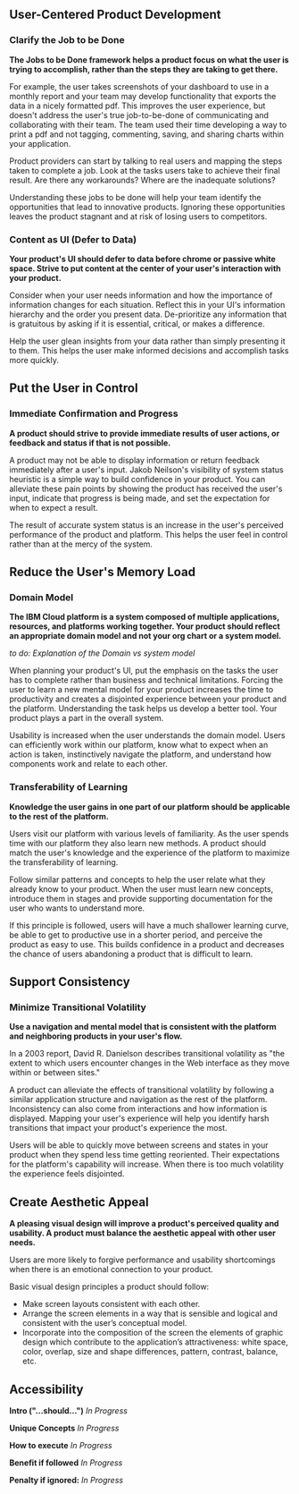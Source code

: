 ## User-Centered Product Development

### Clarify the Job to be Done

**The Jobs to be Done framework helps a product focus on what the user is trying to accomplish, rather than the steps they are taking to get there.**

For example, the user takes screenshots of your dashboard to use in a monthly report and your team may develop functionality that exports the data in a nicely formatted pdf. This improves the user experience, but doesn't address the user's true job-to-be-done of communicating and collaborating with their team. The team used their time developing a way to print a pdf and not tagging, commenting, saving, and sharing charts within your application.

Product providers can start by talking to real users and mapping the steps taken to complete a job. Look at the tasks users take to achieve their final result. Are there any workarounds? Where are the inadequate solutions?

Understanding these jobs to be done will help your team identify the opportunities that lead to innovative products. Ignoring these opportunities leaves the product stagnant and at risk of losing users to competitors.

### Content as UI (Defer to Data)

**Your product's UI should defer to data before chrome or passive white space. Strive to put content at the center of your user's interaction with your product.**

Consider when your user needs information and how the importance of information changes for each situation. Reflect this in your UI's information hierarchy and the order you present data. De-prioritize any information that is gratuitous by asking if it is essential, critical, or makes a difference.

Help the user glean insights from your data rather than simply presenting it to them. This helps the user make informed decisions and accomplish tasks more quickly.

## Put the User in Control

### Immediate Confirmation and Progress

**A product should strive to provide immediate results of user actions, or feedback and status if that is not possible.**

A product may not be able to display information or return feedback immediately after a user's input. Jakob Neilson's visibility of system status heuristic is a simple way to build confidence in your product. You can alleviate these pain points by showing the product has received the user's input, indicate that progress is being made, and set the expectation for when to expect a result.

The result of accurate system status is an increase in the user's perceived performance of the product and platform. This helps the user feel in control rather than at the mercy of the system.

## Reduce the User's Memory Load

### Domain Model

**The IBM Cloud platform is a system composed of multiple applications, resources, and platforms working together. Your product should reflect an appropriate domain model and not your org chart or a system model.**

_to do: Explanation of the Domain vs system model_

When planning your product's UI, put the emphasis on the tasks the user has to complete rather than business and technical limitations. Forcing the user to learn a new mental model for your product increases the time to productivity and creates a disjointed experience between your product and the platform. Understanding the task helps us develop a better tool. Your product plays a part in the overall system.

Usability is increased when the user understands the domain model. Users can efficiently work within our platform, know what to expect when an action is taken, instinctively navigate the platform, and understand how components work and relate to each other.

### Transferability of Learning

**Knowledge the user gains in one part of our platform should be applicable to the rest of the platform.**

Users visit our platform with various levels of familiarity. As the user spends time with our platform they also learn new methods. A product should match the user's knowledge and the experience of the platform to maximize the transferability of learning.

Follow similar patterns and concepts to help the user relate what they already know to your product. When the user must learn new concepts, introduce them in stages and provide supporting documentation for the user who wants to understand more.

If this principle is followed, users will have a much shallower learning curve, be able to get to productive use in a shorter period, and perceive the product as easy to use. This builds confidence in a product and decreases the chance of users abandoning a product that is difficult to learn.

## Support Consistency

### Minimize Transitional Volatility

**Use a navigation and mental model that is consistent with the platform and neighboring products in your user's flow.**

In a 2003 report, David R. Danielson describes transitional volatility as "the extent to which users encounter changes in the Web interface as they move within or between sites."

A product can alleviate the effects of transitional volatility by following a similar application structure and navigation as the rest of the platform. Inconsistency can also come from interactions and how information is displayed. Mapping your user's experience will help you identify harsh transitions that impact your product's experience the most.

Users will be able to quickly move between screens and states in your product when they spend less time getting reoriented. Their expectations for the platform's capability will increase. When there is too much volatility the experience feels disjointed.

## Create Aesthetic Appeal

**A pleasing visual design will improve a product's perceived quality and usability. A product must balance the aesthetic appeal with other user needs.**

Users are more likely to forgive performance and usability shortcomings when there is an emotional connection to your product.

Basic visual design principles a product should follow:

- Make screen layouts consistent with each other.
- Arrange the screen elements in a way that is sensible and logical and consistent with the user’s conceptual model.
- Incorporate into the composition of the screen the elements of graphic design which contribute to the application’s attractiveness: white space, color, overlap, size and shape differences, pattern, contrast, balance, etc.

## Accessibility

**Intro ("...should...")** _In Progress_

**Unique Concepts** _In Progress_

**How to execute** _In Progress_

**Benefit if followed** _In Progress_

**Penalty if ignored:** _In Progress_
